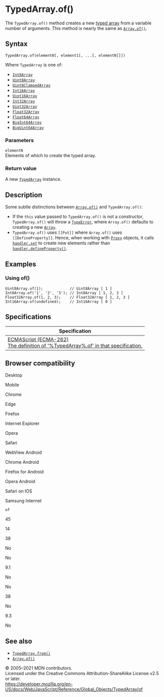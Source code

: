 TypedArray.of()
===============

The `TypedArray.of()` method creates a new [typed array](../typedarray#typedarray_objects) from a variable number of arguments. This method is nearly the same as [`Array.of()`](../array/of).

Syntax
------

    TypedArray.of(element0[, element1[, ...[, elementN]]])

Where `TypedArray` is one of:

-   [`Int8Array`](../int8array)
-   [`Uint8Array`](../uint8array)
-   [`Uint8ClampedArray`](../uint8clampedarray)
-   [`Int16Array`](../int16array)
-   [`Uint16Array`](../uint16array)
-   [`Int32Array`](../int32array)
-   [`Uint32Array`](../uint32array)
-   [`Float32Array`](../float32array)
-   [`Float64Array`](../float64array)
-   [`BigInt64Array`](../bigint64array)
-   [`BigUint64Array`](../biguint64array)

### Parameters

`elementN`  
Elements of which to create the typed array.

### Return value

A new [`TypedArray`](../typedarray) instance.

Description
-----------

Some subtle distinctions between [`Array.of()`](../array/of) and `TypedArray.of()`:

-   If the `this` value passed to `TypedArray.of()` is not a constructor, `TypedArray.of()` will throw a [`TypeError`](../typeerror), where `Array.of()` defaults to creating a new [`Array`](../array).
-   `TypedArray.of()` uses `[[Put]]` where `Array.of()` uses `[[DefineProperty]]`. Hence, when working with [`Proxy`](../proxy) objects, it calls [`handler.set`](../proxy/proxy/set) to create new elements rather than [`handler.defineProperty()`](../proxy/proxy/defineproperty).

Examples
--------

### Using of()

    Uint8Array.of(1);            // Uint8Array [ 1 ]
    Int8Array.of('1', '2', '3'); // Int8Array [ 1, 2, 3 ]
    Float32Array.of(1, 2, 3);    // Float32Array [ 1, 2, 3 ]
    Int16Array.of(undefined);    // Int16Array [ 0 ]

Specifications
--------------

<table><thead><tr class="header"><th>Specification</th></tr></thead><tbody><tr class="odd"><td><a href="#">ECMAScript (ECMA-262)<br />
<span class="small">The definition of '%TypedArray%.of' in that specification.</span></a></td></tr></tbody></table>

Browser compatibility
---------------------

Desktop

Mobile

Chrome

Edge

Firefox

Internet Explorer

Opera

Safari

WebView Android

Chrome Android

Firefox for Android

Opera Android

Safari on IOS

Samsung Internet

`of`

45

14

38

No

No

9.1

No

No

38

No

9.3

No

See also
--------

-   [`TypedArray.from()`](from)
-   [`Array.of()`](../array/of)

© 2005–2021 MDN contributors.  
Licensed under the Creative Commons Attribution-ShareAlike License v2.5 or later.  
<a href="https://developer.mozilla.org/en-US/docs/Web/JavaScript/Reference/Global_Objects/TypedArray/of" class="_attribution-link">https://developer.mozilla.org/en-US/docs/Web/JavaScript/Reference/Global_Objects/TypedArray/of</a>
